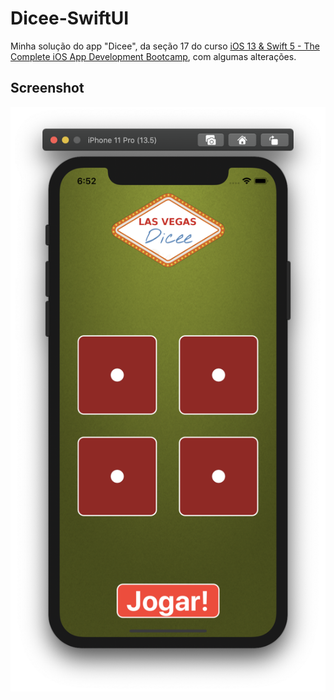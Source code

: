 # Dicee-SwiftUI

Minha solução do app "Dicee", da seção 17 do curso [iOS 13 & Swift 5 - The Complete iOS App Development Bootcamp](https://www.udemy.com/course/ios-13-app-development-bootcamp/?referralCode=D3530B180A3ECABC6056%22), com algumas alterações.

## Screenshot

![](screenshot.png) 
